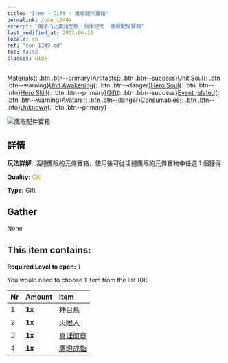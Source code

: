 ```yaml
---
title: "Item - Gift - 鷹眼配件寶箱"
permalink: /con_1349/
excerpt: "魔法门之英雄无敌：战争纪元  鷹眼配件寶箱"
last_modified_at: 2021-06-22
locale: cn
ref: "con_1349.md"
toc: false
classes: wide
---
```

 [Materials](/ItemsCN/){: .btn .btn--primary}[Artifacts](/ItemsCN/Artifacts/){: .btn .btn--success}[Unit Soul](/ItemsCN/UnitSoul/){: .btn .btn--warning}[Unit Awakening](/ItemsCN/UnitAwakening/){: .btn .btn--danger}[Hero Soul](/ItemsCN/HeroSoul/){: .btn .btn--info}[Hero Skill](/ItemsCN/HeroSkill/){: .btn .btn--primary}[Gift](/ItemsCN/Gift/){: .btn .btn--success}[Event related](/ItemsCN/Events/){: .btn .btn--warning}[Avatars](/ItemsCN/Avatars/){: .btn .btn--danger}[Consumables](/ItemsCN/Consumables/){: .btn .btn--info}[Unknown](/ItemsCN/Unknown/){: .btn .btn--primary}

 ![鷹眼配件寶箱](/images/t/i_906026.png)

## 詳情
 **玩法詳解:** 活體鷹眼的元件寶箱，使用後可從活體鷹眼的元件寶物中任選 1 個獲得

 **Quality:** <span style="color: #FF8C00">OK</span>

 **Type:** Gift

## Gather

  None

## This item contains:

 **Required Level to open:** 1

 You would need to choose 1 item from the list (0):

  | Nr | Amount |     Item    |
  |:---|:-------|:------------|
  | 1 |  **1x** | [神目鳥](/cn/Items/art_132/) |  | 
  | 2 |  **1x** | [火眼人](/cn/Items/art_133/) |  | 
  | 3 |  **1x** | [真理徽章](/cn/Items/art_134/) |  | 
  | 4 |  **1x** | [鷹眼戒指](/cn/Items/art_135/) |  | 
